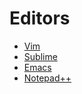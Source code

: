 Editors
=======
* [Vim](http://www.vim.org/)
* [Sublime](http://www.sublimetext.com/)
* [Emacs](http://www.gnu.org/software/emacs/)
* [Notepad++](http://notepad-plus-plus.org/)
